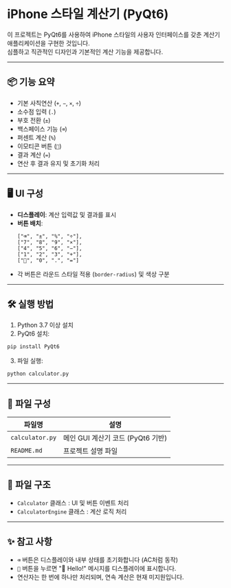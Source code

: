 
# iPhone 스타일 계산기 (PyQt6)

이 프로젝트는 PyQt6를 사용하여 iPhone 스타일의 사용자 인터페이스를 갖춘 계산기 애플리케이션을 구현한 것입니다.<br>
심플하고 직관적인 디자인과 기본적인 계산 기능을 제공합니다.

---

## 📦 기능 요약

- 기본 사칙연산 (`+`, `−`, `×`, `÷`)
- 소수점 입력 (`.`)
- 부호 전환 (`±`)
- 백스페이스 기능 (`⌫`)
- 퍼센트 계산 (`%`)
- 이모티콘 버튼 (`🙂`)
- 결과 계산 (`=`)
- 연산 후 결과 유지 및 초기화 처리

---

## 🖥️ UI 구성

- **디스플레이**: 계산 입력값 및 결과를 표시
- **버튼 배치**:
  ```
  ["⌫", "±", "%", "÷"],
  ["7", "8", "9", "×"],
  ["4", "5", "6", "−"],
  ["1", "2", "3", "+"],
  ["🙂", "0", ".", "="]
  ```
- 각 버튼은 라운드 스타일 적용 (`border-radius`) 및 색상 구분

---

## 🛠️ 실행 방법

1. Python 3.7 이상 설치
2. PyQt6 설치:

```bash
pip install PyQt6
```

3. 파일 실행:

```bash
python calculator.py
```

---

## 📁 파일 구성

| 파일명        | 설명                                      |
|---------------|-------------------------------------------|
| `calculator.py` | 메인 GUI 계산기 코드 (PyQt6 기반)         |
| `README.md`    | 프로젝트 설명 파일                         |

---

## 📁 파일 구조

- `Calculator` 클래스 : UI 및 버튼 이벤트 처리
- `CalculatorEngine` 클래스 : 계산 로직 처리

---

## ✨ 참고 사항

- `⌫` 버튼은 디스플레이와 내부 상태를 초기화합니다 (AC처럼 동작)
- `🙂` 버튼을 누르면 "🙂 Hello!" 메시지를 디스플레이에 표시합니다.
- 연산자는 한 번에 하나만 처리되며, 연속 계산은 현재 미지원입니다.


